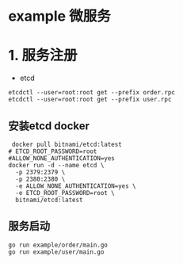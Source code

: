 # example 微服务
# 1. 服务注册 
+ etcd
```shell
etcdctl --user=root:root get --prefix order.rpc
etcdctl --user=root:root get --prefix user.rpc
```
## 安装etcd docker
```shell
 docker pull bitnami/etcd:latest
# ETCD_ROOT_PASSWORD=root
#ALLOW_NONE_AUTHENTICATION=yes
docker run -d --name etcd \
  -p 2379:2379 \
  -p 2380:2380 \
  -e ALLOW_NONE_AUTHENTICATION=yes \
  -e ETCD_ROOT_PASSWORD=root \
  bitnami/etcd:latest 
```

## 服务启动
```shell
go run example/order/main.go
go run example/user/main.go
```